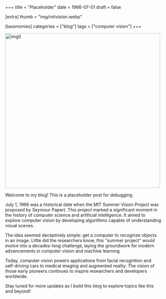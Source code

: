 +++
title = "Placeholder"
date = 1966-07-01
draft = false

[extra]
thumb = "img/mitvision.webp"

[taxonomies]
categories = ["blog"]
tags = ["computer vision"]
+++

<img src="/img/mitvision.webp" alt="img0" width="500"/>

Welcome to my blog! This is a placeholder post for debugging.

July 1, 1966 was a historical date when the MIT Summer Vision Project was proposed by Seymour Papert. This project marked a significant moment in the history of computer science and artificial intelligence. It aimed to explore computer vision by developing algorithms capable of understanding visual scenes.

The idea seemed deceptively simple: get a computer to recognize objects in an image. Little did the researchers know, this "summer project" would evolve into a decades-long challenge, laying the groundwork for modern advancements in computer vision and machine learning.

Today, computer vision powers applications from facial recognition and self-driving cars to medical imaging and augmented reality. The vision of those early pioneers continues to inspire researchers and developers worldwide.

Stay tuned for more updates as I build this blog to explore topics like this and beyond!